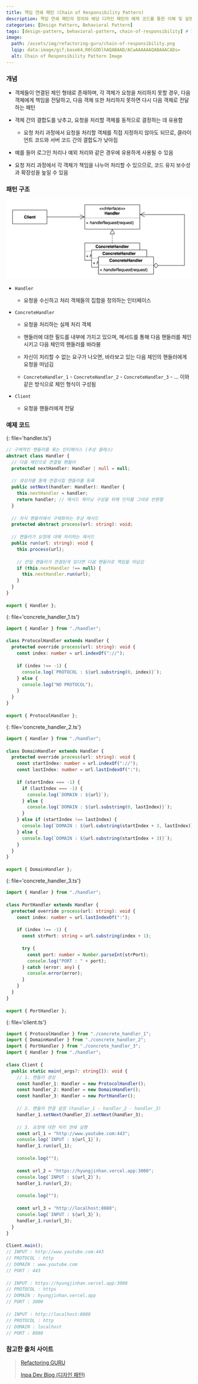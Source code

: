 ```yaml
---
title: 책임 연쇄 패턴 (Chain of Responsibility Pattern)
description: 책임 연쇄 패턴의 정의와 해당 디자인 패턴의 예제 코드를 통한 이해 및 설명 정리
categories: [Design Pattern, Behavioral Pattern]
tags: [design-pattern, behavioral-pattern, chain-of-responsibility] # TAG names should always be lowercase
image:
  path: /assets/img/refactoring-guru/chain-of-responsibility.png
  lqip: data:image/gif;base64,R0lGODlhAQABAAD/ACwAAAAAAQABAAACADs=
  alt: Chain of Responsibility Pattern Image
---
```


### 개념

- 객체들이 연결된 체인 형태로 존재하며, 각 객체가 요청을 처리하지 못할 경우, 다음 객체에게 책임을 전달하고, 다음 객체 또한 처리하지 못하면 다시 다음 객체로 전달하는 패턴

- 객체 간의 결합도를 낮추고, 요청을 처리할 객체를 동적으로 결정하는 데 유용함

  - 요청 처리 과정에서 요청을 처리할 객체를 직접 지정하지 않아도 되므로, 클라이언트 코드와 서버 코드 간의 결합도가 낮아짐

- 예를 들어 로그인 처리나 예외 처리와 같은 경우에 유용하게 사용될 수 있음

- 요청 처리 과정에서 각 객체가 책임을 나누어 처리할 수 있으므로, 코드 유지 보수성과 확장성을 높일 수 있음

### 패턴 구조

![chain_of_responsibility](/assets/img/structure/chain_of_responsibility.png)

- `Handler`

  - 요청을 수신하고 처리 객체들의 집합을 정의하는 인터페이스

- `ConcreteHandler`

  - 요청을 처리하는 실제 처리 객체

  - 핸들러에 대한 필드를 내부에 가지고 있으며, 메서드를 통해 다음 핸들러를 체인시키고 다음 체인의 핸들러를 바라봄

  - 자신이 처리할 수 없는 요구가 나오면, 바라보고 있는 다음 체인의 핸들러에게 요청을 떠넘김

  - `ConcreteHandler_1` - `ConcreteHandler_2` - `ConcreteHandler_3` - ... 이와 같은 방식으로 체인 형식이 구성됨

- `Client`

  - 요청을 핸들러에게 전달

### 예제 코드

{: file='handler.ts'}

```ts
// 구체적인 핸들러를 묶는 인터페이스 (추상 클래스)
abstract class Handler {
  // 다음 체인으로 연결될 핸들러
  protected nextHandler: Handler | null = null;

  // 생성자를 통해 연결시킬 핸들러를 등록
  public setNext(handler: Handler): Handler {
    this.nextHandler = handler;
    return handler; // 메서드 체이닝 구성을 위해 인자를 그대로 반환함
  }

  // 자식 핸들러에서 구체화하는 추상 메서드
  protected abstract process(url: string): void;

  // 핸들러가 요청에 대해 처리하는 메서드
  public run(url: string): void {
    this.process(url);

    // 만일 핸들러가 연결된게 있다면 다음 핸들러로 책임을 떠넘김
    if (this.nextHandler !== null) {
      this.nextHandler.run(url);
    }
  }
}

export { Handler };
```

{: file='concrete_handler_1.ts'}

```ts
import { Handler } from "./handler";

class ProtocolHandler extends Handler {
  protected override process(url: string): void {
    const index: number = url.indexOf("://");

    if (index !== -1) {
      console.log(`PROTOCOL : ${url.substring(0, index)}`);
    } else {
      console.log("NO PROTOCOL");
    }
  }
}

export { ProtocolHandler };
```

{: file='concrete_handler_2.ts'}

```ts
import { Handler } from "./handler";

class DomainHandler extends Handler {
  protected override process(url: string): void {
    const startIndex: number = url.indexOf("://");
    const lastIndex: number = url.lastIndexOf(":");

    if (startIndex === -1) {
      if (lastIndex === -1) {
        console.log(`DOMAIN : ${url}`);
      } else {
        console.log(`DOMAIN : ${url.substring(0, lastIndex)}`);
      }
    } else if (startIndex !== lastIndex) {
      console.log(`DOMAIN : ${url.substring(startIndex + 3, lastIndex)}`);
    } else {
      console.log(`DOMAIN : ${url.substring(startIndex + 3)}`);
    }
  }
}

export { DomainHandler };
```

{: file='concrete_handler_3.ts'}

```ts
import { Handler } from "./handler";

class PortHandler extends Handler {
  protected override process(url: string): void {
    const index: number = url.lastIndexOf(":");

    if (index !== -1) {
      const strPort: string = url.substring(index + 1);

      try {
        const port: number = Number.parseInt(strPort);
        console.log("PORT : " + port);
      } catch (error: any) {
        console.error(error);
      }
    }
  }
}

export { PortHandler };
```

{: file='client.ts'}

```ts
import { ProtocolHandler } from "./concrete_handler_1";
import { DomainHandler } from "./concrete_handler_2";
import { PortHandler } from "./concrete_handler_3";
import { Handler } from "./handler";

class Client {
  public static main(_args?: string[]): void {
    // 1. 핸들러 생성
    const handler_1: Handler = new ProtocolHandler();
    const handler_2: Handler = new DomainHandler();
    const handler_3: Handler = new PortHandler();

    // 2. 핸들러 연결 설정 (handler_1 - handler_2 - handler_3)
    handler_1.setNext(handler_2).setNext(handler_3);

    // 3. 요청에 대한 처리 연쇄 실행
    const url_1 = "http://www.youtube.com:443";
    console.log(`INPUT : ${url_1}`);
    handler_1.run(url_1);

    console.log("");

    const url_2 = "https://hyungjinhan.vercel.app:3000";
    console.log(`INPUT : ${url_2}`);
    handler_1.run(url_2);

    console.log("");

    const url_3 = "http://localhost:8080";
    console.log(`INPUT : ${url_3}`);
    handler_1.run(url_3);
  }
}

Client.main();
// INPUT : http://www.youtube.com:443
// PROTOCOL : http
// DOMAIN : www.youtube.com
// PORT : 443

// INPUT : https://hyungjinhan.vercel.app:3000
// PROTOCOL : https
// DOMAIN : hyungjinhan.vercel.app
// PORT : 3000

// INPUT : http://localhost:8080
// PROTOCOL : http
// DOMAIN : localhost
// PORT : 8080
```

### 참고한 출처 사이트

> [Refactoring GURU](https://refactoring.guru/ko/design-patterns)
>
> [Inpa Dev Blog (디자인 패턴)](https://inpa.tistory.com/category/%EB%94%94%EC%9E%90%EC%9D%B8%20%ED%8C%A8%ED%84%B4)
